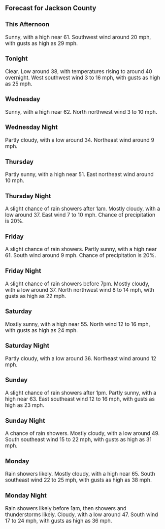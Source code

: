 <div>
   <h2>Forecast for Jackson County</h2>
   <p>
      <div style="font-size:120%">
         <h3>This Afternoon</h3>Sunny, with a high near 61. Southwest wind around 20 mph, with gusts as high as 29 mph.<br></div>
   </p>
   <p>
      <div style="font-size:120%">
         <h3>Tonight</h3>Clear. Low around 38, with temperatures rising to around 40 overnight. West southwest wind 3 to 16 mph, with gusts as high
         as 25 mph.<br></div>
   </p>
   <p>
      <div style="font-size:120%">
         <h3>Wednesday</h3>Sunny, with a high near 62. North northwest wind 3 to 10 mph.<br></div>
   </p>
   <p>
      <div style="font-size:120%">
         <h3>Wednesday Night</h3>Partly cloudy, with a low around 34. Northeast wind around 9 mph.<br></div>
   </p>
   <p>
      <div style="font-size:120%">
         <h3>Thursday</h3>Partly sunny, with a high near 51. East northeast wind around 10 mph.<br></div>
   </p>
   <p>
      <div style="font-size:120%">
         <h3>Thursday Night</h3>A slight chance of rain showers after 1am. Mostly cloudy, with a low around 37. East wind 7 to 10 mph. Chance of precipitation
         is 20%.<br></div>
   </p>
   <p>
      <div style="font-size:120%">
         <h3>Friday</h3>A slight chance of rain showers. Partly sunny, with a high near 61. South wind around 9 mph. Chance of precipitation is 20%.<br></div>
   </p>
   <p>
      <div style="font-size:120%">
         <h3>Friday Night</h3>A slight chance of rain showers before 7pm. Mostly cloudy, with a low around 37. North northwest wind 8 to 14 mph, with gusts
         as high as 22 mph.<br></div>
   </p>
   <p>
      <div style="font-size:120%">
         <h3>Saturday</h3>Mostly sunny, with a high near 55. North wind 12 to 16 mph, with gusts as high as 24 mph.<br></div>
   </p>
   <p>
      <div style="font-size:120%">
         <h3>Saturday Night</h3>Partly cloudy, with a low around 36. Northeast wind around 12 mph.<br></div>
   </p>
   <p>
      <div style="font-size:120%">
         <h3>Sunday</h3>A slight chance of rain showers after 1pm. Partly sunny, with a high near 63. East southeast wind 12 to 16 mph, with gusts
         as high as 23 mph.<br></div>
   </p>
   <p>
      <div style="font-size:120%">
         <h3>Sunday Night</h3>A chance of rain showers. Mostly cloudy, with a low around 49. South southeast wind 15 to 22 mph, with gusts as high as 31
         mph.<br></div>
   </p>
   <p>
      <div style="font-size:120%">
         <h3>Monday</h3>Rain showers likely. Mostly cloudy, with a high near 65. South southeast wind 22 to 25 mph, with gusts as high as 38 mph.<br></div>
   </p>
   <p>
      <div style="font-size:120%">
         <h3>Monday Night</h3>Rain showers likely before 1am, then showers and thunderstorms likely. Cloudy, with a low around 47. South wind 17 to 24 mph,
         with gusts as high as 36 mph.<br></div>
   </p>
</div>